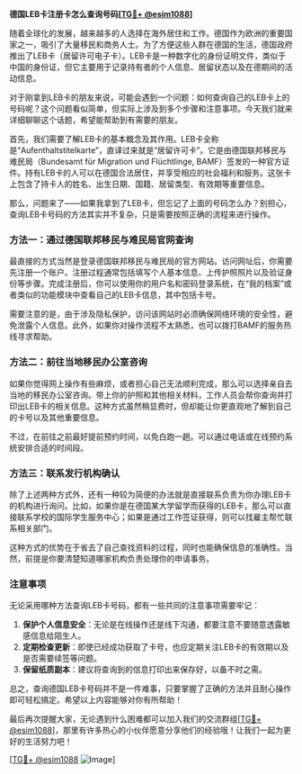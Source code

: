 **德国LEB卡注册卡怎么查询号码[[TG💪+ @esim1088](https://t.me/s/esim1088)]**

随着全球化的发展，越来越多的人选择在海外居住和工作。德国作为欧洲的重要国家之一，吸引了大量移民和商务人士。为了方便这些人群在德国的生活，德国政府推出了LEB卡（居留许可电子卡）。LEB卡是一种数字化的身份证明文件，类似于中国的身份证，但它主要用于记录持有者的个人信息、居留状态以及在德期间的活动信息。

对于刚拿到LEB卡的朋友来说，可能会遇到一个问题：如何查询自己的LEB卡上的号码呢？这个问题看似简单，但实际上涉及到多个步骤和注意事项。今天我们就来详细聊聊这个话题，希望能帮助到有需要的朋友。

首先，我们需要了解LEB卡的基本概念及其作用。LEB卡全称是“Aufenthaltstitelkarte”，直译过来就是“居留许可卡”。它是由德国联邦移民与难民局（Bundesamt für Migration und Flüchtlinge, BAMF）签发的一种官方证件。持有LEB卡的人可以在德国合法居住，并享受相应的社会福利和服务。这张卡上包含了持卡人的姓名、出生日期、国籍、居留类型、有效期等重要信息。

那么，问题来了——如果我拿到了LEB卡，但忘记了上面的号码怎么办？别担心，查询LEB卡号码的方法其实并不复杂，只是需要按照正确的流程来进行操作。

### 方法一：通过德国联邦移民与难民局官网查询

最直接的方式当然是登录德国联邦移民与难民局的官方网站。访问网址后，你需要先注册一个账户。注册过程通常包括填写个人基本信息、上传护照照片以及验证身份等步骤。完成注册后，你可以使用你的用户名和密码登录系统，在“我的档案”或者类似的功能模块中查看自己的LEB卡信息，其中包括卡号。

需要注意的是，由于涉及隐私保护，访问该网站时必须确保网络环境的安全性，避免泄露个人信息。此外，如果你对操作流程不太熟悉，也可以拨打BAMF的服务热线寻求帮助。

### 方法二：前往当地移民办公室咨询

如果你觉得网上操作有些麻烦，或者担心自己无法顺利完成，那么可以选择亲自去当地的移民办公室咨询。带上你的护照和其他相关材料，工作人员会帮你查询并打印出LEB卡的相关信息。这种方式虽然稍显费时，但却能让你更直观地了解到自己的卡号以及其他重要信息。

不过，在前往之前最好提前预约时间，以免白跑一趟。可以通过电话或在线预约系统安排合适的时间段。

### 方法三：联系发行机构确认

除了上述两种方式外，还有一种较为简便的办法就是直接联系负责为你办理LEB卡的机构进行询问。比如，如果你是在德国某大学留学而获得的LEB卡，那么可以直接联系学校的国际学生服务中心；如果是通过工作签证获得，则可以找雇主帮忙联系相关部门。

这种方式的优势在于省去了自己查找资料的过程，同时也能确保信息的准确性。当然，前提是你要清楚知道哪家机构负责处理你的申请事务。

### 注意事项

无论采用哪种方法查询LEB卡号码，都有一些共同的注意事项需要牢记：

1. **保护个人信息安全**：无论是在线操作还是线下沟通，都要注意不要随意透露敏感信息给陌生人。
2. **定期检查更新**：即使已经成功获取了卡号，也应定期关注LEB卡的有效期以及是否需要续签等问题。
3. **保留纸质副本**：建议将查询到的信息打印出来保存好，以备不时之需。

总之，查询德国LEB卡号码并不是一件难事，只要掌握了正确的方法并且耐心操作即可轻松搞定。希望以上内容能够对你有所帮助！

最后再次提醒大家，无论遇到什么困难都可以加入我们的交流群组[[TG💪+ @esim1088](https://t.me/s/esim1088)]，那里有许多热心的小伙伴愿意分享他们的经验哦！让我们一起为更好的生活努力吧！

[[TG💪+ @esim1088](https://t.me/s/esim1088) ![Image](https://i.postimg.cc/4NQfJmqS/Snipaste-2025-05-13-00-14-12.png)]